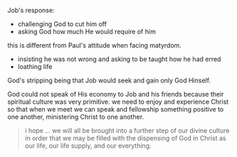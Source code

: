Job's response:
- challenging God to cut him off
- asking God how much He would require of him

this is different from Paul's attitude when facing matyrdom.

- insisting he was not wrong and asking to be taught how he had erred
- loathing life

God's stripping being that Job would seek and gain only God Hinself.

God could not speak of His economy to Job and his friends because their spiritual culture was very primitive. we need to enjoy and experience Christ so that when we meet we can speak and fellowship something positive to one another, ministering Christ to one another.

> i hope ... we will all be brought into a further step of our divine culture in order that we may be filled with the dispensing of God in Christ as our life, our life supply, and our everything.
